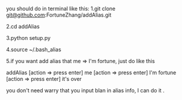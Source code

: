 you should do in terminal like this:
1.git clone git@github.com:FortuneZhang/addAlias.git

2.cd addAlias

3.python setup.py

4.source ~/.bash_alias

5.if you want add alias that me => I'm fortune, just do like this 

addAlias [action => press enter]
me [action => press enter]
I'm fortune [action => press enter]
it's over

you don't need warry that you input blan in alias info, I can do it . 

